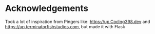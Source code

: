 # Acknowledgements
Took a lot of inspiration from Pingers like: https://up.Coding398.dev and https://up.terminatorfishstudios.com, but made it with Flask

